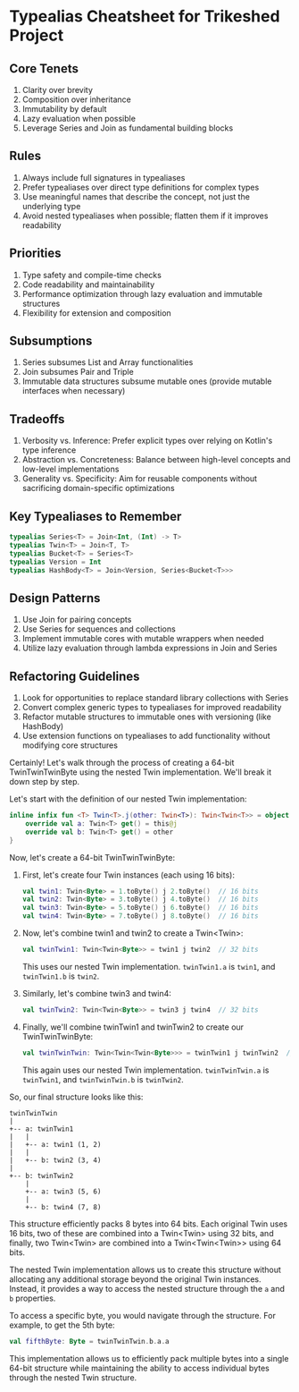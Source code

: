 # Typealias Cheatsheet for Trikeshed Project

## Core Tenets

1. Clarity over brevity
2. Composition over inheritance
3. Immutability by default
4. Lazy evaluation when possible
5. Leverage Series and Join as fundamental building blocks

## Rules

1. Always include full signatures in typealiases
2. Prefer typealiases over direct type definitions for complex types
3. Use meaningful names that describe the concept, not just the underlying type
4. Avoid nested typealiases when possible; flatten them if it improves readability

## Priorities

1. Type safety and compile-time checks
2. Code readability and maintainability
3. Performance optimization through lazy evaluation and immutable structures
4. Flexibility for extension and composition

## Subsumptions

1. Series subsumes List and Array functionalities
2. Join subsumes Pair and Triple
3. Immutable data structures subsume mutable ones (provide mutable interfaces when necessary)

## Tradeoffs

1. Verbosity vs. Inference: Prefer explicit types over relying on Kotlin's type inference
2. Abstraction vs. Concreteness: Balance between high-level concepts and low-level implementations
3. Generality vs. Specificity: Aim for reusable components without sacrificing domain-specific optimizations

## Key Typealiases to Remember

```kotlin
typealias Series<T> = Join<Int, (Int) -> T>
typealias Twin<T> = Join<T, T>
typealias Bucket<T> = Series<T>
typealias Version = Int
typealias HashBody<T> = Join<Version, Series<Bucket<T>>>
```

## Design Patterns

1. Use Join for pairing concepts
2. Use Series for sequences and collections
3. Implement immutable cores with mutable wrappers when needed
4. Utilize lazy evaluation through lambda expressions in Join and Series

## Refactoring Guidelines

1. Look for opportunities to replace standard library collections with Series
2. Convert complex generic types to typealiases for improved readability
3. Refactor mutable structures to immutable ones with versioning (like HashBody)
4. Use extension functions on typealiases to add functionality without modifying core structures

Certainly! Let's walk through the process of creating a 64-bit TwinTwinTwinByte using the nested Twin implementation. We'll break it down step by step.



Let's start with the definition of our nested Twin implementation:

```kotlin
inline infix fun <T> Twin<T>.j(other: Twin<T>): Twin<Twin<T>> = object : Twin<Twin<T>> {
    override val a: Twin<T> get() = this@j
    override val b: Twin<T> get() = other
}
```

Now, let's create a 64-bit TwinTwinTwinByte:

1. First, let's create four Twin<Byte> instances (each using 16 bits):

   ```kotlin
   val twin1: Twin<Byte> = 1.toByte() j 2.toByte()  // 16 bits
   val twin2: Twin<Byte> = 3.toByte() j 4.toByte()  // 16 bits
   val twin3: Twin<Byte> = 5.toByte() j 6.toByte()  // 16 bits
   val twin4: Twin<Byte> = 7.toByte() j 8.toByte()  // 16 bits
   ```

2. Now, let's combine twin1 and twin2 to create a Twin<Twin<Byte>>:

   ```kotlin
   val twinTwin1: Twin<Twin<Byte>> = twin1 j twin2  // 32 bits
   ```

   This uses our nested Twin implementation. `twinTwin1.a` is `twin1`, and `twinTwin1.b` is `twin2`.

3. Similarly, let's combine twin3 and twin4:

   ```kotlin
   val twinTwin2: Twin<Twin<Byte>> = twin3 j twin4  // 32 bits
   ```

4. Finally, we'll combine twinTwin1 and twinTwin2 to create our TwinTwinTwinByte:

   ```kotlin
   val twinTwinTwin: Twin<Twin<Twin<Byte>>> = twinTwin1 j twinTwin2  // 64 bits
   ```

   This again uses our nested Twin implementation. `twinTwinTwin.a` is `twinTwin1`, and `twinTwinTwin.b` is `twinTwin2`.

So, our final structure looks like this:

```
twinTwinTwin
|
+-- a: twinTwin1
|   |
|   +-- a: twin1 (1, 2)
|   |
|   +-- b: twin2 (3, 4)
|
+-- b: twinTwin2
    |
    +-- a: twin3 (5, 6)
    |
    +-- b: twin4 (7, 8)
```

This structure efficiently packs 8 bytes into 64 bits. Each original Twin<Byte> uses 16 bits, two of these are combined into a Twin<Twin<Byte>> using 32 bits, and finally, two Twin<Twin<Byte>> are combined into a Twin<Twin<Twin<Byte>>> using 64 bits.

The nested Twin implementation allows us to create this structure without allocating any additional storage beyond the original Twin<Byte> instances. Instead, it provides a way to access the nested structure through the `a` and `b` properties.

To access a specific byte, you would navigate through the structure. For example, to get the 5th byte:

```kotlin
val fifthByte: Byte = twinTwinTwin.b.a.a
```

This implementation allows us to efficiently pack multiple bytes into a single 64-bit structure while maintaining the ability to access individual bytes through the nested Twin structure.
